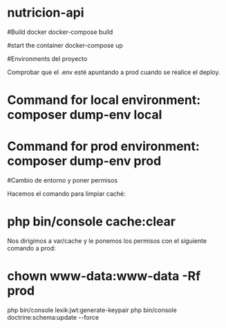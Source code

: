 # nutricion-api

#Build docker
docker-compose build

#start the container
docker-compose up

#Environments del proyecto

Comprobar que el .env esté apuntando a prod cuando se realice el deploy.

# Command for local environment: composer dump-env local
# Command for prod environment: composer dump-env prod

#Cambio de entorno y poner permisos

Hacemos el comando para limpiar caché:

# php bin/console cache:clear

Nos dirigimos a var/cache y le ponemos los permisos con el siguiente comando a prod:

# chown www-data:www-data -Rf prod


php bin/console lexik:jwt:generate-keypair
php bin/console doctrine:schema:update --force